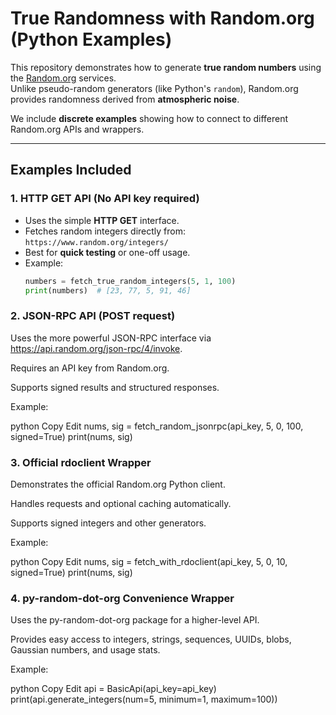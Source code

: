 # True Randomness with Random.org (Python Examples)

This repository demonstrates how to generate **true random numbers** using the [Random.org](https://www.random.org/clients/http/api/) services.  
Unlike pseudo-random generators (like Python's `random`), Random.org provides randomness derived from **atmospheric noise**.

We include **discrete examples** showing how to connect to different Random.org APIs and wrappers.

---

## Examples Included

### 1. HTTP GET API (No API key required)
- Uses the simple **HTTP GET** interface.
- Fetches random integers directly from: `https://www.random.org/integers/`
- Best for **quick testing** or one-off usage.
- Example:  
  ```python
  numbers = fetch_true_random_integers(5, 1, 100)
  print(numbers)  # [23, 77, 5, 91, 46]

### 2. JSON-RPC API (POST request)
Uses the more powerful JSON-RPC interface via https://api.random.org/json-rpc/4/invoke.

Requires an API key from Random.org.

Supports signed results and structured responses.

Example:

python
Copy
Edit
nums, sig = fetch_random_jsonrpc(api_key, 5, 0, 100, signed=True)
print(nums, sig)

### 3. Official rdoclient Wrapper
Demonstrates the official Random.org Python client.

Handles requests and optional caching automatically.

Supports signed integers and other generators.

Example:

python
Copy
Edit
nums, sig = fetch_with_rdoclient(api_key, 5, 0, 10, signed=True)
print(nums, sig)

### 4. py-random-dot-org Convenience Wrapper
Uses the py-random-dot-org package for a higher-level API.

Provides easy access to integers, strings, sequences, UUIDs, blobs, Gaussian numbers, and usage stats.

Example:

python
Copy
Edit
api = BasicApi(api_key=api_key)
print(api.generate_integers(num=5, minimum=1, maximum=100))
